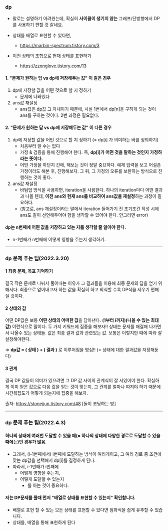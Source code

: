 ### dp

- 말로는 설명하기 어려웠는데, 확실히 **사이클이 생기지 않는** 그래프/단방향에서 DP를 사용하기 편할 것 같네요. 



- 상태를 배열로 표현할 수 있다면, 
  - https://marbin-spectrum.tistory.com/3
- 이전 상태의 조합으로 현재 상태를 표현하기
  - https://zzonglove.tistory.com/13



#### 1. "문제가 원하는 답 vs dp에 저장해두는 값" 이 같은 경우

1. dp에 저장할 값을 어떤 것으로 할 지 정하기
   - 문제에 나와있다
2. ans값 재설정
   - ans값은 dp값 그 자체이기 때문에, 사실 1번에서 dp[n]을 구하게 되는 것이 ans를 구하는 것이다. 2번 과정은 필요없다.

#### 2. "문제가 원하는 답 vs dp에 저장해두는 값" 이 다른 경우

1. dp에 저장할 값을 어떤 것으로 할 지 정하기 (= dp[i] 가 의미하는 바를 정의하기)
   - 처음부터 알 수는 없다
   - 가정 & 검증을 통해 진행해야 한다. 즉, **dp[i]가 어떤 것을 말하는 것인지 가정하라는 뜻이다.**
   - 어떤 가정을 하던지 간에, 해보는 것이 정말 중요하다. 예제 입력을 보고 어설픈 가정이라도 해본 후, 진행해보자. 그 뒤, 그 가정의 오류를 보완하는 방식으로 진행하는 것이 좋다.
2. ans값 재설정
   - 바텀업 방식을 사용하면, iteration을 사용한다. 하나의 iteration마다 어떤 결과과 나올 텐데, **이전 ans와 현재 ans를 비교하여 ans값을 재설정**하는 과정이 필요하다.
   - (참고로, ans 재설정이라는 말에서 iteration 들어가기 전 초기조건 작성 시에 ans도 같이 선언해두어야 함을 생각할 수 있어야 한다. 안그러면 error)



#### dp는 n번째에 어떤 값을 저장하고 있는 지를 생각할 줄 알아야 한다.

- n-1번째가 n번째에 어떻게 영향을 주는지 생각하기.



---

### dp 문제 푸는 팁(2022.3.20)



#### 1 최종 문제, 목표 기억하기

결국 작은 문제로 나눠서 풀어내는 이유가 그 결과들을 이용해 최종 문제의 답을 얻기 위해서다. 최종으로 얻어내고자 하는 값을 확실히 하고 의식할 수록 DP식을 세우기 편해 질 것이다.

#### 2 상태와 값

어떤 DP값은 보통 **어떤 상태의 어떠한 값**을 담아낸다. **(1부터 i까지)(나올 수 있는 최대값)** 이런식으로 말이다. 두 가지 키워드에 집중을 해보자!! 상태는 문제를 해결해 나가면서 나올수 있는 상태들. 값은 최종 결과 값과 관련있는 값. 보통은 이렇지만 때에 따라 잘 설정해야한다.

=> **dp값 = ( 상태 ) + ( 결과 )** 로 이루어짐을 명심!! (= 상태에 대한 결과값을 저장해둔다)

#### 3 관계

결국 DP 값들이 의미가 있으려면 그 DP 값 사이의 관계식이 잘 서있어야 한다. 확실하게 이미 얻은 값으로 다음 값을 얻는 것이 맞는지, 그 관계를 얼마나 따져야 하기 때문에 시간복잡도가 어떻게 되는지에 집중을 해보자.



출처: https://stonejjun.tistory.com/48 [돌이 코딩하는 방]



---

### dp 문제 푸는 팁(2022.4.3)

#### 하나의 상태에 여러번 도달할 수 있을 때(= 하나의 상태에 다양한 경로로 도달할 수 있을 때에는)인 경우가 많음.

- 그래서, (i-1번째에서)  i번째에 도달하는 방식이 여러개이고, 그 여러 경로 중 조건에 맞는 dp값을 선택해서 dp[i]를 결정하게 된다.
- 따라서, i-1번째가 i번째에 
  - 어떻게 영향을 주는지, 
  - 어떻게 도달할 수 있는지
    - 를 아는 것이 중요하다.
    
    

#### 저는 DP문제를 풀때 먼저 "배열로 상태를 표현할 수 있는지" 확인합니다.

- 배열로 표현 할 수 있는 모든 상태를 표현할 수 있다면 점화식을 쉽게 유추할 수 있습니다.
- 상태를, 배열을 통해 표현하게 된다
